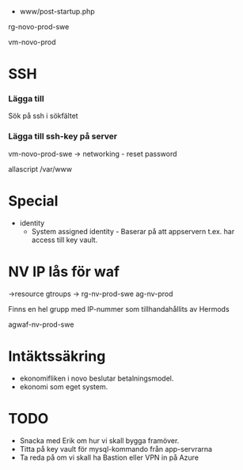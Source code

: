 - www/post-startup.php

rg-novo-prod-swe


vm-novo-prod
# SSH
### Lägga till
Sök på ssh i sökfältet

### Lägga till ssh-key på server
vm-novo-prod-swe -> networking - reset password

allascript
/var/www


# Special
- identity
  - System assigned identity - 
Baserar på att appservern t.ex. har access till key vault.

# NV IP lås för waf
->resource gtroups -> rg-nv-prod-swe
ag-nv-prod<br/>

Finns en hel grupp med IP-nummer som tillhandahållits av Hermods

agwaf-nv-prod-swe<br/>



# Intäktssäkring
- ekonomifliken i novo beslutar betalningsmodel.
- ekonomi som eget system.

# TODO
- Snacka med Erik om hur vi skall bygga framöver.
- Titta på key vault för mysql-kommando från app-servrarna
- Ta reda på om vi skall ha Bastion eller VPN in på Azure